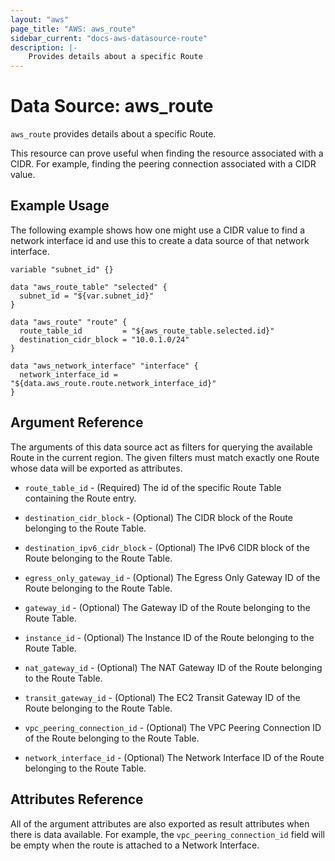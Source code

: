 ```yaml
---
layout: "aws"
page_title: "AWS: aws_route"
sidebar_current: "docs-aws-datasource-route"
description: |-
    Provides details about a specific Route
---
```


# Data Source: aws_route

`aws_route` provides details about a specific Route.

This resource can prove useful when finding the resource
associated with a CIDR. For example, finding the peering
connection associated with a CIDR value.

## Example Usage

The following example shows how one might use a CIDR value to find a network interface id
and use this to create a data source of that network interface.

```hcl
variable "subnet_id" {}

data "aws_route_table" "selected" {
  subnet_id = "${var.subnet_id}"
}

data "aws_route" "route" {
  route_table_id         = "${aws_route_table.selected.id}"
  destination_cidr_block = "10.0.1.0/24"
}

data "aws_network_interface" "interface" {
  network_interface_id = "${data.aws_route.route.network_interface_id}"
}
```

## Argument Reference

The arguments of this data source act as filters for querying the available
Route in the current region. The given filters must match exactly one
Route whose data will be exported as attributes.

* `route_table_id` - (Required) The id of the specific Route Table containing the Route entry.

* `destination_cidr_block` - (Optional) The CIDR block of the Route belonging to the Route Table.

* `destination_ipv6_cidr_block` - (Optional) The IPv6 CIDR block of the Route belonging to the Route Table.

* `egress_only_gateway_id` - (Optional) The Egress Only Gateway ID of the Route belonging to the Route Table.

* `gateway_id` - (Optional) The Gateway ID of the Route belonging to the Route Table.

* `instance_id` - (Optional) The Instance ID of the Route belonging to the Route Table.

* `nat_gateway_id` - (Optional) The NAT Gateway ID of the Route belonging to the Route Table.

* `transit_gateway_id` - (Optional) The EC2 Transit Gateway ID of the Route belonging to the Route Table.

* `vpc_peering_connection_id` - (Optional) The VPC Peering Connection ID of the Route belonging to the Route Table.

* `network_interface_id` - (Optional) The Network Interface ID of the Route belonging to the Route Table.

## Attributes Reference

All of the argument attributes are also exported as
result attributes when there is data available. For example, the `vpc_peering_connection_id` field will be empty when the route is attached to a Network Interface.
